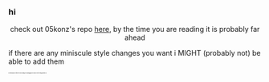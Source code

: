 <h3>hi</h3>
<center><p> check out 05konz's repo <a href = "https://github.com/05Konz/Blooket-Cheats">here</a>, by the time you are reading it is probably far ahead</p></center>
<p>if there are any miniscule style changes you want i MIGHT (probably not) be able to add them</p>

<p style = "font-size: 2px;">oh yeah also so far the only change is changing the cursor on the drag button lol</p>
